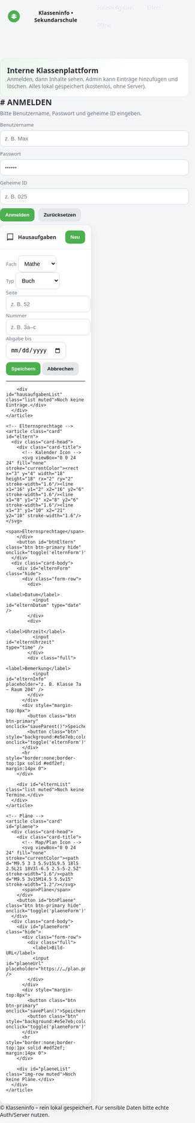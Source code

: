 <!DOCTYPE html>
<html lang="de">
<head>
<meta charset="UTF-8" />
<meta name="viewport" content="width=device-width, initial-scale=1" />
<title>Klasseninfo – Sekundarschule</title>
<style>
  :root{
    --bg: #f3f5f7;          /* helles Grau */
    --card: #ffffff;        /* Karten-Hintergrund */
    --text: #1e1e1e;        /* Grundtext */
    --muted: #6b7280;       /* Sekundärtext */
    --brand: #4CAF50;       /* Grün (Akzent) */
    --brand-dark:#2e7d32;   /* dunkleres Grün für Hover */
    --ink: #111827;         /* fast schwarz */
    --anthra:#2b2f36;       /* Anthrazit */
    --danger:#e53935;       /* Löschen */
    --shadow: 0 10px 24px rgba(17,24,39,.08), 0 2px 6px rgba(17,24,39,.04);
    --radius: 14px;
  }

  *{box-sizing:border-box}
  html,body{margin:0;padding:0;background:var(--bg);color:var(--text);font-family:system-ui,-apple-system,Segoe UI,Roboto,Arial,sans-serif}

  /* Header / Topbar */
  header{
    position:sticky; top:0; z-index:1000;
    background: linear-gradient(90deg,var(--anthra), #1f242b);
    color:#fff; box-shadow: var(--shadow);
  }
  .top{
    max-width:1100px; margin:0 auto; padding:14px 20px;
    display:flex; align-items:center; justify-content:space-between; gap:16px;
  }
  .brand{display:flex; align-items:center; gap:12px; font-weight:700; letter-spacing:.2px}
  .brand svg{width:34px; height:34px; flex:0 0 34px}
  nav{display:flex; gap:12px; flex-wrap:wrap}
  nav a{color:#e5e7eb; text-decoration:none; padding:8px 12px; border-radius:10px}
  nav a:hover{background:rgba(255,255,255,.08)}
  .actions{display:flex; gap:10px}
  .btn{
    appearance:none; border:none; border-radius:10px; padding:10px 14px; cursor:pointer; font-weight:600;
    transition:transform .05s ease, background .2s ease, opacity .2s ease;
  }
  .btn:active{transform:translateY(1px)}
  .btn-primary{background:var(--brand); color:#fff}
  .btn-primary:hover{background:var(--brand-dark)}
  .btn-danger{background:var(--danger); color:#fff}
  .btn-ghost{background:transparent; color:#e5e7eb}
  .btn-ghost:hover{background:rgba(255,255,255,.08)}

  /* Containers */
  .wrap{max-width:1100px; margin:24px auto; padding:0 20px}
  .hero{
    background: linear-gradient(135deg,#eaf6ec 0%, #ffffff 60%);
    border:1px solid #e5efe7; border-radius: var(--radius);
    padding:18px 18px; display:flex; align-items:center; gap:14px; margin-top:18px;
  }
  .hero .title{font-size:clamp(18px,2vw,22px); font-weight:800; color:var(--anthra)}
  .hero .sub{color:var(--muted); font-size:14px}

  /* Login card */
  #login{
    max-width:520px; margin:28px auto;
    background:var(--card); border-radius: var(--radius); box-shadow: var(--shadow);
    padding:22px;
  }
  .field{display:flex; flex-direction:column; gap:6px; margin:10px 0}
  label{font-size:13px; color:var(--muted)}
  input, select{
    border:1px solid #d1d5db; border-radius:10px; padding:12px 12px; background:#fff; font-size:15px;
  }
  input:focus, select:focus{outline:2px solid #a5d6a7; border-color:#a5d6a7}

  /* Content */
  #content{display:none}
  .grid{display:grid; grid-template-columns:1fr; gap:18px}
  @media (min-width:880px){ .grid{grid-template-columns:1fr 1fr} }
  .card{
    background:var(--card); border-radius: var(--radius); box-shadow: var(--shadow); overflow:hidden;
    display:flex; flex-direction:column;
  }
  .card-head{
    background:linear-gradient(180deg,#f7faf7 0,#fff 100%);
    border-bottom:1px solid #e5efe7; padding:14px 16px; display:flex; align-items:center; justify-content:space-between; gap:10px;
  }
  .card-title{display:flex; align-items:center; gap:10px; font-weight:800; color:var(--anthra)}
  .card-title svg{width:22px; height:22px}
  .card-body{padding:16px}
  .muted{color:var(--muted); font-size:14px}

  .list .item{
    border:1px solid #edf2ef; background:#fcfdfc; padding:12px; border-radius:12px; margin-bottom:10px;
    display:flex; align-items:flex-start; justify-content:space-between; gap:10px;
  }
  .item .main{display:flex; flex-direction:column; gap:4px}
  .badge{display:inline-flex; align-items:center; gap:6px; padding:4px 10px; border-radius:999px; background:#eaf6ec; color:#1b5e20; font-size:12px; font-weight:700}
  .pill{display:inline-flex; padding:2px 8px; border-radius:999px; background:#eef2f7; color:#374151; font-size:12px}

  .img-row{display:flex; flex-wrap:wrap; gap:10px}
  .img-row img{
    width:160px; max-width:100%; border-radius:12px; border:1px solid #e6ece8;
    box-shadow: 0 3px 10px rgba(0,0,0,.06);
  }

  .form-row{display:grid; grid-template-columns:1fr 1fr; gap:10px}
  .form-row > .full{grid-column:1 / -1}

  .hide{display:none}

  /* Footer note */
  footer{color:var(--muted); font-size:12px; text-align:center; padding:24px 0}
</style>
</head>
<body>

<header>
  <div class="top">
    <div class="brand">
      <!-- Einfaches „Schullogo“ als SVG -->
      <svg viewBox="0 0 64 64" aria-hidden="true">
        <circle cx="32" cy="32" r="30" fill="#4CAF50"></circle>
        <path d="M16 36l16-9 16 9-16 9-16-9zM16 28l16-9 16 9" fill="#ffffff" opacity=".9"></path>
      </svg>
      <div>Klasseninfo • Sekundarschule</div>
    </div>
    <nav aria-label="Navigation">
      <a href="#hw">Hausaufgaben</a>
      <a href="#eltern">Eltern</a>
      <a href="#plaene">Pläne</a>
    </nav>
    <div class="actions">
      <button class="btn btn-ghost" id="welcome" style="display:none"></button>
      <button class="btn btn-danger" id="logoutBtn" style="display:none" onclick="logout()">Logout</button>
    </div>
  </div>
</header>

<div class="wrap">
  <div class="hero">
    <div>
      <div class="title">Interne Klassenplattform</div>
      <div class="sub">Anmelden, dann Inhalte sehen. Admin kann Einträge hinzufügen und löschen. Alles lokal gespeichert (kostenlos, ohne Server).</div>
    </div>
  </div>

  <!-- LOGIN CARD -->
  <section id="login">
    <h2 style="margin:0 0 6px 0; font-weight:800; color:var(--anthra)"># ANMELDEN</h2>
    <div class="muted" style="margin-bottom:12px">Bitte Benutzername, Passwort und geheime ID eingeben.</div>
    <div class="field">
      <label for="username">Benutzername</label>
      <input id="username" placeholder="z. B. Max" />
    </div>
    <div class="field">
      <label for="password">Passwort</label>
      <input id="password" type="password" placeholder="••••••" />
    </div>
    <div class="field">
      <label for="userid">Geheime ID</label>
      <input id="userid" placeholder="z. B. 025" />
    </div>
    <div style="display:flex; gap:10px; margin-top:6px">
      <button class="btn btn-primary" onclick="login()">Anmelden</button>
      <button class="btn" onclick="clearInputs()" style="background:#e5e7eb; color:#111827">Zurücksetzen</button>
    </div>
    <div id="loginError" class="muted" style="color:#e53935; margin-top:10px"></div>
  </section>

  <!-- CONTENT -->
  <section id="content" class="grid" aria-live="polite" aria-busy="false">
    <!-- Hausaufgaben -->
    <article class="card" id="hw">
      <div class="card-head">
        <div class="card-title">
          <!-- Buch Icon -->
          <svg viewBox="0 0 24 24" fill="none" stroke="currentColor"><path d="M4 19.5A2.5 2.5 0 0 1 6.5 17H20" stroke-width="1.6"/><path d="M6.5 2H20v17H6.5A2.5 2.5 0 0 0 4 21.5V4.5A2.5 2.5 0 0 1 6.5 2z" stroke-width="1.6"/></svg>
          <span>Hausaufgaben</span>
        </div>
        <button id="btnHausaufgaben" class="btn btn-primary hide" onclick="toggle('hwForm')">Neu</button>
      </div>
      <div class="card-body">
        <div id="hwForm" class="hide">
          <div class="form-row">
            <div>
              <label>Fach</label>
              <select id="fach">
                <option>Mathe</option><option>Deutsch</option><option>Englisch</option><option>Biologie</option><option>Chemie</option>
              </select>
            </div>
            <div>
              <label>Typ</label>
              <select id="typ">
                <option>Buch</option><option>Arbeitsheft</option><option>Übung</option>
              </select>
            </div>
            <div>
              <label>Seite</label>
              <input id="seite" inputmode="numeric" placeholder="z. B. 52" />
            </div>
            <div>
              <label>Nummer</label>
              <input id="nummer" inputmode="numeric" placeholder="z. B. 3a–c" />
            </div>
            <div class="full">
              <label>Abgabe bis</label>
              <input id="deadline" type="date" />
            </div>
          </div>
          <div style="margin-top:8px">
            <button class="btn btn-primary" onclick="saveHomework()">Speichern</button>
            <button class="btn" style="background:#e5e7eb;color:#111827" onclick="toggle('hwForm')">Abbrechen</button>
          </div>
          <hr style="border:none;border-top:1px solid #edf2ef; margin:14px 0">
        </div>

        <div id="hausaufgabenList" class="list muted">Noch keine Einträge.</div>
      </div>
    </article>

    <!-- Elternsprechtage -->
    <article class="card" id="eltern">
      <div class="card-head">
        <div class="card-title">
          <!-- Kalender Icon -->
          <svg viewBox="0 0 24 24" fill="none" stroke="currentColor"><rect x="3" y="4" width="18" height="18" rx="2" ry="2" stroke-width="1.6"/><line x1="16" y1="2" x2="16" y2="6" stroke-width="1.6"/><line x1="8" y1="2" x2="8" y2="6" stroke-width="1.6"/><line x1="3" y1="10" x2="21" y2="10" stroke-width="1.6"/></svg>
          <span>Elternsprechtage</span>
        </div>
        <button id="btnEltern" class="btn btn-primary hide" onclick="toggle('elternForm')">Neu</button>
      </div>
      <div class="card-body">
        <div id="elternForm" class="hide">
          <div class="form-row">
            <div>
              <label>Datum</label>
              <input id="elternDatum" type="date" />
            </div>
            <div>
              <label>Uhrzeit</label>
              <input id="elternUhrzeit" type="time" />
            </div>
            <div class="full">
              <label>Bemerkung</label>
              <input id="elternInfo" placeholder="z. B. Klasse 7a – Raum 204" />
            </div>
          </div>
          <div style="margin-top:8px">
            <button class="btn btn-primary" onclick="saveParent()">Speichern</button>
            <button class="btn" style="background:#e5e7eb;color:#111827" onclick="toggle('elternForm')">Abbrechen</button>
          </div>
          <hr style="border:none;border-top:1px solid #edf2ef; margin:14px 0">
        </div>

        <div id="elternList" class="list muted">Noch keine Termine.</div>
      </div>
    </article>

    <!-- Pläne -->
    <article class="card" id="plaene">
      <div class="card-head">
        <div class="card-title">
          <!-- Map/Plan Icon -->
          <svg viewBox="0 0 24 24" fill="none" stroke="currentColor"><path d="M9.5 3 3 5.5v15L9.5 18l5 2.5L21 18V3l-6.5 2.5-5-2.5Z" stroke-width="1.6"/><path d="M9.5 3v15M14.5 5.5v15" stroke-width="1.2"/></svg>
          <span>Pläne</span>
        </div>
        <button id="btnPlaene" class="btn btn-primary hide" onclick="toggle('plaeneForm')">Neu</button>
      </div>
      <div class="card-body">
        <div id="plaeneForm" class="hide">
          <div class="form-row">
            <div class="full">
              <label>Bild-URL</label>
              <input id="plaeneUrl" placeholder="https://…/plan.png" />
            </div>
          </div>
          <div style="margin-top:8px">
            <button class="btn btn-primary" onclick="savePlan()">Speichern</button>
            <button class="btn" style="background:#e5e7eb;color:#111827" onclick="toggle('plaeneForm')">Abbrechen</button>
          </div>
          <hr style="border:none;border-top:1px solid #edf2ef; margin:14px 0">
        </div>

        <div id="plaeneList" class="img-row muted">Noch keine Pläne.</div>
      </div>
    </article>
  </section>

  <footer>
    © Klasseninfo – rein lokal gespeichert. Für sensible Daten bitte echte Auth/Server nutzen.
  </footer>
</div>

<script>
  // Demo-Nutzer
  const users = [
    { username:"Max",  password:"123", id:"025", role:"admin"  },
    { username:"Lisa", password:"456", id:"024", role:"viewer" }
  ];

  // Utilities
  const $$ = sel => document.querySelector(sel);
  function toggle(id){ const el = document.getElementById(id); if(el) el.classList.toggle('hide'); }
  function clearInputs(){ ['username','password','userid'].forEach(i=>{$$('#'+i).value='';}); $$('#loginError').textContent='' }

  // Auth
  function login(){
    const uname = $$('#username').value.trim();
    const pass  = $$('#password').value;
    const sec   = $$('#userid').value.trim();

    // Einzelne Checks für klarere Fehlermeldungen
    const byUser = users.find(u => u.username === uname);
    if(!byUser){ return showLoginError('Unbekannter Benutzername.'); }
    if(byUser.password !== pass){ return showLoginError('Falsches Passwort.'); }
    if(byUser.id !== sec){ return showLoginError('Falsche geheime ID.'); }

    localStorage.setItem('role', byUser.role);
    localStorage.setItem('username', byUser.username);

    // UI freischalten
    $$('#login').style.display='none';
    $$('#content').style.display='grid';
    $$('#welcome').style.display='inline-block';
    $$('#welcome').textContent = 'Hallo, ' + byUser.username;
    $$('#logoutBtn').style.display='inline-block';

    if(byUser.role === 'admin'){
      ['btnHausaufgaben','btnEltern','btnPlaene'].forEach(id => document.getElementById(id).classList.remove('hide'));
    }
    loadData();
  }

  function logout(){
    localStorage.removeItem('role');
    localStorage.removeItem('username');
    location.reload();
  }

  function showLoginError(msg){ $$('#loginError').textContent = msg; }

  // Daten speichern/lesen
  function saveHomework(){
    if(localStorage.getItem('role')!=='admin'){ return alert('Keine Berechtigung!'); }
    const hw = {
      fach: $$('#fach').value,
      typ: $$('#typ').value,
      seite: $$('#seite').value.trim(),
      nummer: $$('#nummer').value.trim(),
      deadline: $$('#deadline').value
    };
    if(!hw.seite || !hw.nummer){ return alert('Bitte Seite und Nummer angeben.'); }
    const list = JSON.parse(localStorage.getItem('hausaufgaben')||'[]');
    list.push(hw);
    localStorage.setItem('hausaufgaben', JSON.stringify(list));
    toggle('hwForm'); loadData();
  }

  function saveParent(){
    if(localStorage.getItem('role')!=='admin'){ return alert('Keine Berechtigung!'); }
    const t = {
      datum: $$('#elternDatum').value,
      uhrzeit: $$('#elternUhrzeit').value,
      info: ($$('#elternInfo').value||'').trim()
    };
    if(!t.datum || !t.uhrzeit){ return alert('Bitte Datum und Uhrzeit angeben.'); }
    const list = JSON.parse(localStorage.getItem('eltern')||'[]');
    list.push(t);
    localStorage.setItem('eltern', JSON.stringify(list));
    toggle('elternForm'); loadData();
  }

  function savePlan(){
    if(localStorage.getItem('role')!=='admin'){ return alert('Keine Berechtigung!'); }
    const url = ($$('#plaeneUrl').value||'').trim();
    if(!url){ return alert('Bitte eine Bild-URL eingeben.'); }
    const list = JSON.parse(localStorage.getItem('plaene')||'[]');
    list.push(url);
    localStorage.setItem('plaene', JSON.stringify(list));
    toggle('plaeneForm'); loadData();
  }

  function deleteItem(key, index){
    if(localStorage.getItem('role')!=='admin'){ return alert('Keine Berechtigung!'); }
    const list = JSON.parse(localStorage.getItem(key)||'[]');
    list.splice(index,1);
    localStorage.setItem(key, JSON.stringify(list));
    loadData();
  }

  function loadData(){
    // Hausaufgaben
    const hwDiv = $$('#hausaufgabenList');
    const hws   = JSON.parse(localStorage.getItem('hausaufgaben')||'[]');
    hwDiv.innerHTML = '';
    if(hws.length===0){ hwDiv.textContent='Noch keine Einträge.'; }
    hws.forEach((hw,i)=>{
      const wrap = document.createElement('div'); wrap.className='item';
      const main = document.createElement('div'); main.className='main';
      const top  = document.createElement('div');
      top.innerHTML = `<span class="badge">${hw.fach}</span> <span class="pill">${hw.typ}</span>`;
      const body = document.createElement('div');
      const deadline = hw.deadline ? ` • bis <strong>${hw.deadline}</strong>` : '';
      body.innerHTML = `Seite <strong>${hw.seite}</strong>, Nr. <strong>${hw.nummer}</strong>${deadline}`;
      main.appendChild(top); main.appendChild(body);
      wrap.appendChild(main);

      if(localStorage.getItem('role')==='admin'){
        const del = document.createElement('button');
        del.className='btn btn-danger';
        del.textContent='Löschen';
        del.onclick=()=>deleteItem('hausaufgaben',i);
        wrap.appendChild(del);
      }
      hwDiv.appendChild(wrap);
    });

    // Eltern
    const elDiv = $$('#elternList');
    const els   = JSON.parse(localStorage.getItem('eltern')||'[]');
    elDiv.innerHTML = '';
    if(els.length===0){ elDiv.textContent='Noch keine Termine.'; }
    els.forEach((t,i)=>{
      const wrap = document.createElement('div'); wrap.className='item';
      const main = document.createElement('div'); main.className='main';
      const top  = document.createElement('div'); top.innerHTML=`<span class="badge">Termin</span>`;
      const body = document.createElement('div'); body.innerHTML = `<strong>${t.datum}</strong> • ${t.uhrzeit} ${t.info?('• '+t.info):''}`;
      main.appendChild(top); main.appendChild(body); wrap.appendChild(main);
      if(localStorage.getItem('role')==='admin'){
        const del = document.createElement('button'); del.className='btn btn-danger'; del.textContent='Löschen';
        del.onclick=()=>deleteItem('eltern',i); wrap.appendChild(del);
      }
      elDiv.appendChild(wrap);
    });

    // Pläne
    const plDiv = $$('#plaeneList');
    const pls   = JSON.parse(localStorage.getItem('plaene')||'[]');
    plDiv.innerHTML = '';
    if(pls.length===0){
      const p = document.createElement('div'); p.className='muted'; p.textContent='Noch keine Pläne.';
      plDiv.appendChild(p);
    } else {
      pls.forEach((url,i)=>{
        const box = document.createElement('div'); box.style.position='relative';
        const img = document.createElement('img'); img.src = url; img.alt='Plan';
        box.appendChild(img);
        if(localStorage.getItem('role')==='admin'){
          const del = document.createElement('button'); del.className='btn btn-danger'; del.textContent='Löschen';
          del.style.position='absolute'; del.style.top='8px'; del.style.right='8px';
          del.onclick=()=>deleteItem('plaene',i); box.appendChild(del);
        }
        plDiv.appendChild(box);
      });
    }
  }

  // Auto-login (wenn noch in localStorage)
  (function init(){
    const role = localStorage.getItem('role');
    const name = localStorage.getItem('username');
    if(role && name){
      // Login-UI ausblenden, Content zeigen
      $$('#login').style.display='none';
      $$('#content').style.display='grid';
      $$('#welcome').style.display='inline-block';
      $$('#welcome').textContent = 'Hallo, ' + name;
      $$('#logoutBtn').style.display='inline-block';
      if(role==='admin'){
        ['btnHausaufgaben','btnEltern','btnPlaene'].forEach(id => document.getElementById(id).classList.remove('hide'));
      }
      loadData();
    }
  })();
</script>
</body>
</html>

